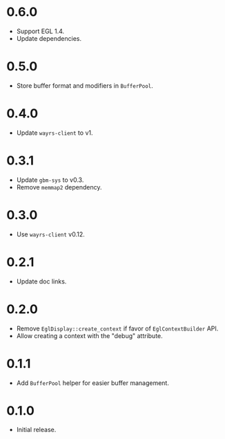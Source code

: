 # 0.6.0

- Support EGL 1.4.
- Update dependencies.

# 0.5.0

- Store buffer format and modifiers in `BufferPool`.

# 0.4.0

- Update `wayrs-client` to v1.

# 0.3.1

- Update `gbm-sys` to v0.3.
- Remove `memmap2` dependency.

# 0.3.0

- Use `wayrs-client` v0.12.

# 0.2.1

- Update doc links.

# 0.2.0

- Remove `EglDisplay::create_context` if favor of `EglContextBuilder` API.
- Allow creating a context with the "debug" attribute.

# 0.1.1

- Add `BufferPool` helper for easier buffer management.

# 0.1.0

- Initial release.
